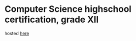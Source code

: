 # Computer Science highschool certification, grade XII
hosted [here](https://marcgr9.pythonanywhere.com/static/minigame/index.html)
